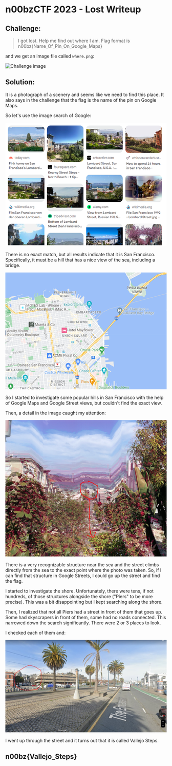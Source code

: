 # n00bzCTF 2023 - Lost Writeup
## Challenge:

> I got lost. Help me find out where I am. Flag format is n00bz{Name_Of_Pin_On_Google_Maps}

and we get an image file called `where.png`:

![Challenge image](/n00bzCTF2023/Lost/where.png)

## Solution:
It is a photograph of a scenery and seems like we need to find this place. It also says in the challenge that the flag is the name of the pin on Google Maps.

So let's use the image search of Google:

![Google image search results](/n00bzCTF2023/Lost/image_search_results.png)

There is no exact match, but all results indicate that it is San Francisco. Specifically, it must be a hill that has a nice view of the sea, including a bridge.

![San Francisco in Maps](/n00bzCTF2023/Lost/san_francisco_maps.png)

So I started to investigate some popular hills in San Francisco with the help of Google Maps and Google Street views, but couldn't find the exact view.

Then, a detail in the image caught my attention:

![Little detail](/n00bzCTF2023/Lost/pier.png)

There is a very recognizable structure near the sea and the street climbs directly from the sea to the exact point where the photo was taken. So, if I can find that structure in Google Streets, I could go up the street and find the flag.

I started to investigate the shore. Unfortunately, there were tens, if not hundreds, of those structures alongside the shore ("Piers" to be more precise). This was a bit disappointing but I kept searching along the shore.

Then, I realized that not all Piers had a street in front of them that goes up. Some had skyscrapers in front of them, some had no roads connected. This narrowed down the search significantly. There were 2 or 3 places to look.

I checked each of them and:

![View from Pier 9](/n00bzCTF2023/Lost/view_from_pier.png)

I went up through the street and it turns out that it is called Vallejo Steps.

## n00bz{Vallejo_Steps}
